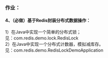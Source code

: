### 作业：
#### 4、（必做）基于Redis封装分布式数据操作： 
1）在Java中实现一个简单的分布式锁；  
见：com.redis.demo.lock.RedisLock  
2）在Java中实现一个分布式计数器，模拟减库存。  
见：com.redis.demo.RedisLockDemoApplication  


